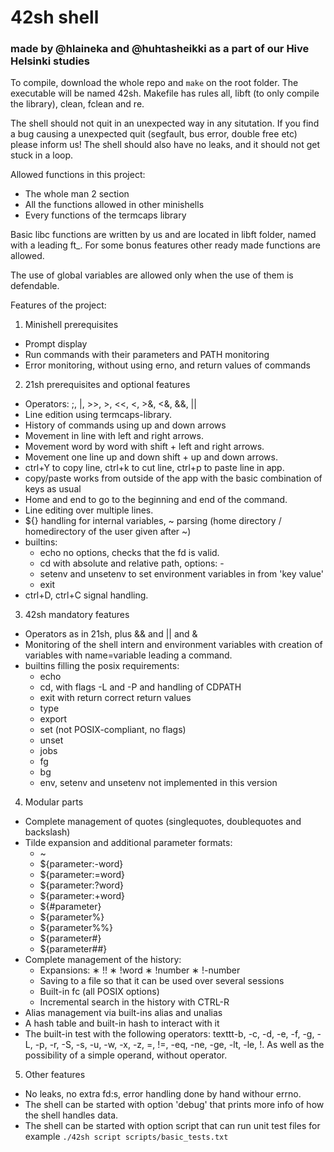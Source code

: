 # 42sh shell 
### made by @hlaineka and @huhtasheikki as a part of our Hive Helsinki studies

To compile, download the whole repo and `make` on the root folder. The executable will be named 42sh.
Makefile has rules all, libft (to only compile the library), clean, fclean and re.

The shell should not quit in an unexpected way in any situtation. If you find a bug causing a unexpected quit (segfault, bus error, double free etc) please inform us! The shell should also have no leaks, and it should not get stuck in a loop.

Allowed functions in this project:
  * The whole man 2 section
  * All the functions allowed in other minishells
  * Every functions of the termcaps library
  
Basic libc functions are written by us and are located in libft folder, named with a leading ft_. For some bonus features other ready made functions are allowed.

The use of global variables are allowed only when the use of them is defendable.

Features of the project:
1. Minishell prerequisites
  * Prompt display
  * Run commands with their parameters and PATH monitoring
  * Error monitoring, without using erno, and return values of commands

2. 21sh prerequisites and optional features
  * Operators: ;, |, >>, >, <<, <, >&, <&, &&, || 
  * Line edition using termcaps-library.
  * History of commands using up and down arrows
  * Movement in line with left and right arrows.
  * Movement word by word with shift + left and right arrows.
  * Movement one line up and down shift + up and down arrows.
  * ctrl+Y to copy line, ctrl+k to cut line, ctrl+p to paste line in app.
  * copy/paste works from outside of the app with the basic combination of keys as usual
  * Home and end to go to the beginning and end of the command.
  * Line editing over multiple lines.
  * ${} handling for internal variables, ~ parsing (home directory / homedirectory of the user given after ~)
  * builtins:
    * echo no options, checks that the fd is valid.
    * cd with absolute and relative path, options: -
    * setenv and unsetenv to set environment variables in from 'key value'
    * exit
  * ctrl+D, ctrl+C signal handling.

3. 42sh mandatory features
  * Operators as in 21sh, plus && and || and &
  * Monitoring of the shell intern and environment variables with creation of variables with name=variable leading a command.
  * builtins filling the posix requirements:
    * echo
    * cd, with flags -L and -P and handling of CDPATH
    * exit with return correct return values
    * type
    * export
    * set (not POSIX-compliant, no flags)
    * unset
    * jobs
    * fg
    * bg
    * env, setenv and unsetenv not implemented in this version

4. Modular parts
  * Complete management of quotes (singlequotes, doublequotes and backslash)
  * Tilde expansion and additional parameter formats:
     * ~
     * ${parameter:-word}
     * ${parameter:=word}
     * ${parameter:?word}
     * ${parameter:+word}
     * ${#parameter}
     * ${parameter%}
     * ${parameter%%}
     * ${parameter#}
     * ${parameter##}
  * Complete management of the history:
     * Expansions:
        ∗ !!
        ∗ !word
        ∗ !number
        ∗ !-number
     * Saving to a file so that it can be used over several sessions
     * Built-in fc (all POSIX options)
     * Incremental search in the history with CTRL-R
  * Alias management via built-ins alias and unalias
  * A hash table and built-in hash to interact with it
  * The built-in test with the following operators: texttt-b, -c, -d, -e, -f, -g, -L, -p, -r, -S, -s, -u, -w, -x, -z, =, !=, -eq, -ne, -ge, -lt, -le, !. As well as the possibility of a simple operand, without operator.

5. Other features
  * No leaks, no extra fd:s, error handling done by hand withour errno.
  * The shell can be started with option 'debug' that prints more info of how the shell handles data.
  * The shell can be started with option script that can run unit test files for example `./42sh script scripts/basic_tests.txt`

